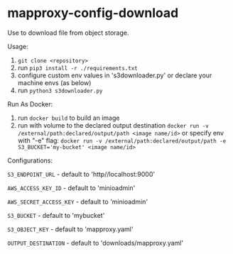 # mapproxy-config-download

Use to download file from object storage.

Usage:

1. `git clone <repository>`
2. run  `pip3 install -r ./requirements.txt`
3. configure custom env values in 's3downloader.py' or declare your machine envs (as below)
4. run `python3 s3downloader.py`

Run As Docker:
1. run `docker build` to build an image
2. run with volume to the declared output destination `docker run -v /external/path:declared/output/path <image name/id>`
   or specify env  with "-e" flag: `docker run -v /external/path:declared/output/path -e S3_BUCKET='my-bucket' <image name/id>`

Configurations:

`S3_ENDPOINT_URL` - default to 'http//localhost:9000'

`AWS_ACCESS_KEY_ID` - default to 'minioadmin'

`AWS_SECRET_ACCESS_KEY` - default to 'minioadmin'

`S3_BUCKET` - default to 'mybucket'

`S3_OBJECT_KEY` - default to 'mapproxy.yaml'

`OUTPUT_DESTINATION` - default to 'downloads/mapproxy.yaml'